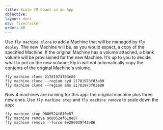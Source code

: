```yaml
---
title: Scale VM Count on an App
objective: 
layout: docs
nav: firecracker
order: 60
---
```


Use `fly machine clone` to add a Machine that will be managed by `fly deploy`. The new Machine will be, as you would expect, a copy of the specified Machine. If the original Machine has a volume attached, a blank volume will be provisioned for the new Machine. It's up to you to decide what to put on the new volume; Fly.io will not automatically copy the contents of the original Machine's volume.

```
fly machine clone 21781973f03e89
fly machine clone --region syd 21781973f03e89
fly machine clone --region ams 21781973f03e89
```

Now 4 machines are running for this app: the original machine plus three new ones. Use `fly machine stop` and `fly machine remove` to scale down the app:

```
fly machine stop 9080524f610e87
fly machine remove 9080524f610e87
fly machine remove --force 0e286039f42e86
```
